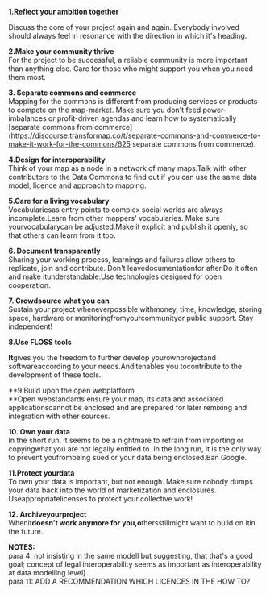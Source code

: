 **1.Reflect your ambition together**

Discuss the core of your project again and again. Everybody involved should always feel in resonance with the direction in which it's heading.

**2.Make your community thrive**  
For the project to be successful, a reliable community is more important than anything else. Care for those who might support you when you need them most.

**3. Separate commons and commerce**  
Mapping for the commons is different from producing services or products to compete on the map-market. Make sure you don't feed power-imbalances or profit-driven agendas and learn how to systematically [separate commons from commerce](https://discourse.transformap.co/t/separate-commons-and-commerce-to-make-it-work-for-the-commons/625 separate commons from commerce).

**4.Design for interoperability**  
Think of your map as a node in a network of many maps.Talk with other contributors to the Data Commons to find out if you can use the same data model, licence and approach to mapping.

**5.Care for a living vocabulary**  
Vocabulariesas entry points to complex social worlds are always incomplete.Learn from other mappers' vocabularies. Make sure yourvocabularycan be adjusted.Make it explicit and publish it openly, so that others can learn from it too.

**6. Document transparently**  
Sharing your working process, learnings and failures allow others to replicate, join and contribute. Don't leavedocumentationfor after.Do it often and make itunderstandable.Use technologies designed for open cooperation.

**7. Crowdsource what you can**  
 Sustain your project wheneverpossible withmoney, time, knowledge, storing space, hardware or monitoringfromyourcommunityor public support. Stay independent!

**8.Use FLOSS tools**

**It**gives you the freedom to further develop yourownprojectand softwareaccording to your needs.Anditenables you tocontribute to the development of these tools.

**9.Build upon the open webplatform        
**Open webstandards ensure your map, its data and associated applicationscannot be enclosed and are prepared for later remixing and integration with other sources.

**10. Own your data**  
 In the short run, it seems to be a nightmare to refrain from importing or copyingwhat you are not legally entitled to. In the long run, it is the only way to prevent youfrombeing sued or your data being enclosed.Ban Google.

**11.Protect yourdata**  
To own your data is important, but not enough. Make sure nobody dumps your data back into the world of marketization and enclosures. Useappropriatelicenses to protect your collective work!

**12. Archiveyourproject**  
Whenit**doesn’t work anymore for you,o**thersstillmight want to build on itin the future.

**NOTES:**  
para 4:  not insisting in the same modell but suggesting, that that's a good goal; concept of legal interoperability seems as important as interoperability at data modelling level\]  
para 11: ADD A RECOMMENDATION WHICH LICENCES IN THE HOW TO?

 


